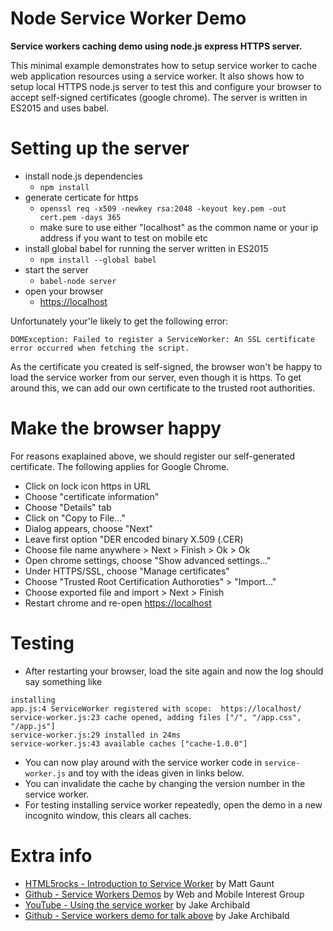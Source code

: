 # Node Service Worker Demo
**Service workers caching demo using node.js express HTTPS server.**

This minimal example demonstrates how to setup service worker to cache web application resources using a service worker.
It also shows how to setup local HTTPS node.js server to test this and configure your browser to accept self-signed
certificates (google chrome). The server is written in ES2015 and uses babel.

Setting up the server
=====================
- install node.js dependencies
  - `npm install`
- generate certicate for https
  - `openssl req -x509 -newkey rsa:2048 -keyout key.pem -out cert.pem -days 365`
  - make sure to use either "localhost" as the common name or your ip address if you want to test on mobile etc
- install global babel for running the server written in ES2015
  - `npm install --global babel`
- start the server
  - `babel-node server`
- open your browser
  - [https://localhost](https://localhost)

Unfortunately your'le likely to get the following error:

`DOMException: Failed to register a ServiceWorker: An SSL certificate error occurred when fetching the script.`

As the certificate you created is self-signed, the browser won't be happy to load the service worker from our server,
even though it is https. To get around this, we can add our own certificate to the trusted root authorities.

Make the browser happy
======================
For reasons exaplained above, we should register our self-generated certificate. The following applies for Google
Chrome.
- Click on lock icon https in URL
- Choose "certificate information"
- Choose "Details" tab
- Click on "Copy to File..."
- Dialog appears, choose "Next"
- Leave first option "DER encoded binary X.509 (.CER)
- Choose file name anywhere > Next > Finish > Ok > Ok
- Open chrome settings, choose "Show advanced settings..."
- Under HTTPS/SSL, choose "Manage certificates"
- Choose "Trusted Root Certification Authoroties" > "Import..."
- Choose exported file and import > Next > Finish
- Restart chrome and re-open [https://localhost](https://localhost)

Testing
=======
- After restarting your browser, load the site again and now the log should say something like
```
installing
app.js:4 ServiceWorker registered with scope:  https://localhost/
service-worker.js:23 cache opened, adding files ["/", "/app.css", "/app.js"]
service-worker.js:29 installed in 24ms
service-worker.js:43 available caches ["cache-1.0.0"]
```
- You can now play around with the service worker code in `service-worker.js` and toy with the ideas given in links
below.
- You can invalidate the cache by changing the version number in the service worker.
- For testing installing service worker repeatedly, open the demo in a new incognito window, this clears all caches.

Extra info
==========
- [HTML5rocks - Introduction to Service Worker](http://www.html5rocks.com/en/tutorials/service-worker/introduction/) by Matt Gaunt
- [Github - Service Workers Demos](https://github.com/w3c-webmob/ServiceWorkersDemos) by Web and Mobile Interest Group
- [YouTube - Using the service worker](https://www.youtube.com/watch?v=SdMxGNkZqnU) by Jake Archibald
- [Github - Service workers demo for talk above](https://github.com/jakearchibald/trained-to-thrill) by Jake Archibald